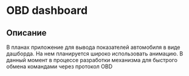 # OBD dashboard

## Описание
В планах приложение для вывода показателей автомобиля в виде дашборда. На нем планируется широко использовать анимацию.
В данный момент в процессе разработки механизма для быстрого обмена командами через протокол OBD
